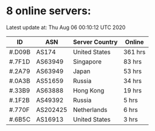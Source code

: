 # 8 online servers:

Latest update at: Thu Aug 06 00:10:12 UTC 2020

| ID | ASN | Server Country | Online |
| -- | --- | -------------- | ------ |
| #.D09B | AS174 | United States | 361 hrs |
| #.7F1D | AS63949 | Singapore | 83 hrs |
| #.2A79 | AS63949 | Japan | 53 hrs |
| #.0A3B | AS51659 | Russia | 34 hrs |
| #.33B9 | AS63888 | Hong Kong | 19 hrs |
| #.1F2B | AS49392 | Russia | 5 hrs |
| #.770F | AS202425 | Netherlands | 6 hrs |
| #.6B5C | AS16913 | United States | 3 hrs |

